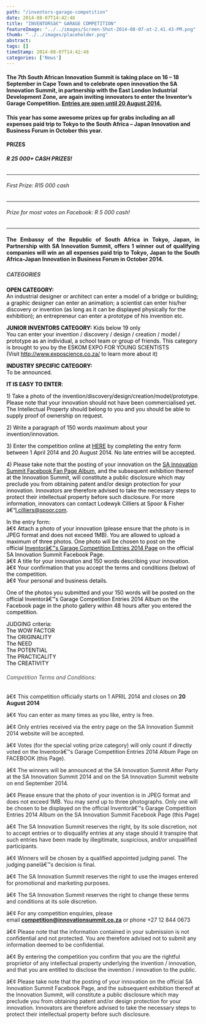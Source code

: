 ```yaml
---
path: "/inventors-garage-competition" 
date: 2014-08-07T14:42:48 
title: "INVENTORSâ€™ GARAGE COMPETITION" 
featureImage: "../../images/Screen-Shot-2014-08-07-at-2.41.43-PM.png"
thumb: "../../images/placeholder.png" 
abstract:  
tags: [] 
timeStamp: 2014-08-07T14:42:48 
categories: ['News'] 
---
```


<h4>The 7th South African Innovation Summit is taking place on 16 &#8211; 18 September in Cape Town and to celebrate open innovation the SA Innovation Summit, in partnership with the East London Industrial Development Zone, are again inviting innovators to enter the Inventor&#8217;s Garage Competition. <a href="http://www.innovationsummit.co.za/online-entry/">Entries are open until 20 August 2014.</a></h4>
<h4>This year has some awesome prizes up for grabs including an all expenses paid trip to Tokyo to the South Africa &#8211; Japan Innovation and Business Forum in October this year.</h4>
<h4>PRIZES</h4>
<h6><strong>R 25 000+ CASH PRIZES!</strong></h6>
<hr style="color: #000000;" />
<h6>First Prize: R15 000 cash</h6>
<hr style="color: #000000;" />
<h6>Prize for most votes on Facebook: R 5 000 cash!</h6>
<hr style="color: #000000;" />
<h4 style="text-align: justify;"><strong>The Embassy of the Republic of South Africa in Tokyo, Japan, in Partnership with SA Innovation Summit, offers </strong><strong>1 winner out of qualifying companies will win an all expenses paid trip to Tokyo, Japan to the South Africa-Japan Innovation in Business Forum in October 2014.</strong></h4>
<h5 style="color: #434242;"></h5>
<h5 style="color: #434242;">CATEGORIES</h5>
<p style="color: #000000;"><strong>OPEN CATEGORY:</strong><br />
An industrial designer or architect can enter a model of a bridge or building; a graphic designer can enter an animation; a scientist can enter his/her discovery or invention (as long as it can be displayed physically for the exhibition); an entrepreneur can enter a prototype of his invention etc.</p>
<p style="color: #000000;"><strong>JUNIOR INVENTORS CATEGORY:</strong> Kids below 19 only<br />
You can enter your invention / discovery / design / creation / model / prototype as an individual, a school team or group of friends. This category is brought to you by the ESKOM EXPO FOR YOUNG SCIENTISTS (Visit <a style="color: #000000;" href="http://www.exposcience.co.za/" target="_blank">http://www.exposcience.co.za/</a> to learn more about it)</p>
<p style="color: #000000;"><strong>INDUSTRY SPECIFIC CATEGORY:</strong><br />
To be announced.</p>
<p style="color: #000000;"><strong>IT IS EASY TO ENTER</strong>:</p>
<p style="color: #000000;">1) Take a photo of the invention/discovery/<wbr />design/creation/model/<wbr />prototype. Please note that your innovation should not have been commercialised yet. The Intellectual Property should belong to you and you should be able to supply proof of ownership on request.</p>
<p style="color: #000000;">2) Write a paragraph of 150 words maximum about your invention/innovation.</p>
<p style="color: #000000;">3) Enter the competition online at <a style="color: #000000;" href="http://www.innovationsummit.co.za/online-entry/">HERE</a> by completing the entry form between 1 April 2014 and 20 August 2014. No late entries will be accepted.</p>
<p style="color: #000000;">4) Please take note that the posting of your innovation on the <a style="color: #000000;" href="https://www.facebook.com/media/set/?set=a.600007150081940.1073741840.437276049688385&amp;type=3" target="_blank">SA Innovation Summit Facebook Fan Page Album</a>, and the subsequent exhibition thereof at the Innovation Summit, will constitute a public disclosure which may preclude you from obtaining patent and/or design protection for your innovation. Innovators are therefore advised to take the necessary steps to protect their intellectual property before such disclosure. For more information, innovators can contact Lodewyk Cilliers at Spoor &amp; Fisher â€“<a style="color: #000000;" href="mailto:l.cilliers@spoor.com" target="_blank">l.cilliers@spoor.com</a>.</p>
<p style="color: #000000;">In the entry form:<br />
â€¢ Attach a photo of your innovation (please ensure that the photo is in JPEG format and does not exceed 1MB). You are allowed to upload a maximum of three photos. One photo will be chosen to post on the official <a style="color: #000000;" href="https://www.facebook.com/media/set/?set=a.600007150081940.1073741840.437276049688385&amp;type=3" target="_blank">Inventorâ€™s Garage Competition Entries 2014 Page</a> on the official SA Innovation Summit Facebook Page.<br />
â€¢ A title for your innovation and 150 words describing your innovation.<br />
â€¢ Your confirmation that you accept the terms and conditions (below) of the competition.<br />
â€¢ Your personal and business details.</p>
<p style="color: #000000;">One of the photos you submitted and your 150 words will be posted on the official Inventorâ€™s Garage Competition Entries 2014 Album on the Facebook page in the photo gallery within 48 hours after you entered the competition.</p>
<p style="color: #000000;">JUDGING criteria:<br />
The WOW FACTOR<br />
The ORIGINALITY<br />
The NEED<br />
The POTENTIAL<br />
The PRACTICALITY<br />
The CREATIVITY</p>
<h6 style="color: #434242;">Competition Terms and Conditions:</h6>
<p>â€¢ This competition officially starts on 1 APRIL 2014 and closes on <strong>20 August 2014</strong></p>
<p>â€¢ You can enter as many times as you like, entry is free.</p>
<p>â€¢ Only entries received via the entry page on the SA Innovation Summit 2014 website will be accepted.</p>
<p>â€¢ Votes (for the special voting prize category) will only count if directly voted on the Inventorâ€™s Garage Competition Entries 2014 Album Page on FACEBOOK (this Page).</p>
<p>â€¢ The winners will be announced at the SA Innovation Summit After Party at the SA Innovation Summit 2014 and on the SA Innovation Summit website on end September 2014.</p>
<p>â€¢ Please ensure that the photo of your invention is in JPEG format and does not exceed 1MB. You may send up to three photographs. Only one will be chosen to be displayed on the official Inventorâ€™s Garage Competition Entries 2014 Album on the SA Innovation Summit Facebook Page (this Page)</p>
<p>â€¢ The SA Innovation Summit reserves the right, by its sole discretion, not to accept entries or to disqualify entries at any stage should it transpire that such entries have been made by illegitimate, suspicious, and/or unqualified participants.</p>
<p>â€¢ Winners will be chosen by a qualified appointed judging panel. The judging panelâ€™s decision is final.</p>
<p>â€¢ The SA Innovation Summit reserves the right to use the images entered for promotional and marketing purposes.</p>
<p>â€¢ The SA Innovation Summit reserves the right to change these terms and conditions at its sole discretion.</p>
<p>â€¢ For any competition enquiries, please email <strong><a href="mailto:competition@innovationsummit.co.za">competition@innovationsummit.co.za</a></strong> or phone +27 12 844 0673</p>
<p>â€¢ Please note that the information contained in your submission is not confidential and not protected. You are therefore advised not to submit any information deemed to be confidential.</p>
<p>â€¢ By entering the competition you confirm that you are the rightful proprietor of any intellectual property underlying the invention / innovation, and that you are entitled to disclose the invention / innovation to the public.</p>
<p>â€¢ Please take note that the posting of your innovation on the official SA Innovation Summit Facebook Page, and the subsequent exhibition thereof at the Innovation Summit, will constitute a public disclosure which may preclude you from obtaining patent and/or design protection for your innovation. Innovators are therefore advised to take the necessary steps to protect their intellectual property before such disclosure.</p>
<p>&nbsp;</p>
